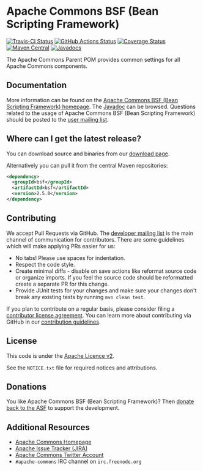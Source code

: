<!---
 Licensed to the Apache Software Foundation (ASF) under one or more
 contributor license agreements.  See the NOTICE file distributed with
 this work for additional information regarding copyright ownership.
 The ASF licenses this file to You under the Apache License, Version 2.0
 (the "License"); you may not use this file except in compliance with
 the License.  You may obtain a copy of the License at

      http://www.apache.org/licenses/LICENSE-2.0

 Unless required by applicable law or agreed to in writing, software
 distributed under the License is distributed on an "AS IS" BASIS,
 WITHOUT WARRANTIES OR CONDITIONS OF ANY KIND, either express or implied.
 See the License for the specific language governing permissions and
 limitations under the License.
-->
<!---
 +======================================================================+
 |****                                                              ****|
 |****      THIS FILE IS GENERATED BY THE COMMONS BUILD PLUGIN      ****|
 |****                    DO NOT EDIT DIRECTLY                      ****|
 |****                                                              ****|
 +======================================================================+
 | TEMPLATE FILE: readme-md-template.md                                 |
 | commons-build-plugin/trunk/src/main/resources/commons-xdoc-templates |
 +======================================================================+
 |                                                                      |
 | 1) Re-generate using: mvn commons-build:readme-md                    |
 |                                                                      |
 | 2) Set the following properties in the component's pom:              |
 |    - commons.componentid (required, alphabetic, lower case)          |
 |    - commons.release.version (required)                              |
 |                                                                      |
 | 3) Example Properties                                                |
 |                                                                      |
 |  <properties>                                                        |
 |    <commons.componentid>math</commons.componentid>                   |
 |    <commons.release.version>1.2</commons.release.version>            |
 |  </properties>                                                       |
 |                                                                      |
 +======================================================================+
--->
Apache Commons BSF (Bean Scripting Framework)
===================

[![Travis-CI Status](https://travis-ci.org/apache/commons-bsf.svg)](https://travis-ci.org/apache/commons-bsf)
[![GitHub Actions Status](https://github.com/apache/commons-bsf/workflows/Java%20CI/badge.svg)](https://github.com/apache/commons-bsf/actions)
[![Coverage Status](https://coveralls.io/repos/apache/commons-bsf/badge.svg)](https://coveralls.io/r/apache/commons-bsf)
[![Maven Central](https://maven-badges.herokuapp.com/maven-central/bsf/bsf/badge.svg)](https://maven-badges.herokuapp.com/maven-central/bsf/bsf/)
[![Javadocs](https://javadoc.io/badge/bsf/bsf/2.5.0.svg)](https://javadoc.io/doc/bsf/bsf/2.5.0)

The Apache Commons Parent POM provides common settings for all Apache Commons components.

Documentation
-------------

More information can be found on the [Apache Commons BSF (Bean Scripting Framework) homepage](https://commons.apache.org/proper/commons-bsf).
The [Javadoc](https://commons.apache.org/proper/commons-bsf/apidocs) can be browsed.
Questions related to the usage of Apache Commons BSF (Bean Scripting Framework) should be posted to the [user mailing list][ml].

Where can I get the latest release?
-----------------------------------
You can download source and binaries from our [download page](https://commons.apache.org/proper/commons-bsf/download_bsf.cgi).

Alternatively you can pull it from the central Maven repositories:

```xml
<dependency>
  <groupId>bsf</groupId>
  <artifactId>bsf</artifactId>
  <version>2.5.0</version>
</dependency>
```

Contributing
------------

We accept Pull Requests via GitHub. The [developer mailing list][ml] is the main channel of communication for contributors.
There are some guidelines which will make applying PRs easier for us:
+ No tabs! Please use spaces for indentation.
+ Respect the code style.
+ Create minimal diffs - disable on save actions like reformat source code or organize imports. If you feel the source code should be reformatted create a separate PR for this change.
+ Provide JUnit tests for your changes and make sure your changes don't break any existing tests by running ```mvn clean test```.

If you plan to contribute on a regular basis, please consider filing a [contributor license agreement](https://www.apache.org/licenses/#clas).
You can learn more about contributing via GitHub in our [contribution guidelines](CONTRIBUTING.md).

License
-------
This code is under the [Apache Licence v2](https://www.apache.org/licenses/LICENSE-2.0).

See the `NOTICE.txt` file for required notices and attributions.

Donations
---------
You like Apache Commons BSF (Bean Scripting Framework)? Then [donate back to the ASF](https://www.apache.org/foundation/contributing.html) to support the development.

Additional Resources
--------------------

+ [Apache Commons Homepage](https://commons.apache.org/)
+ [Apache Issue Tracker (JIRA)](https://issues.apache.org/jira/browse/BSF)
+ [Apache Commons Twitter Account](https://twitter.com/ApacheCommons)
+ `#apache-commons` IRC channel on `irc.freenode.org`

[ml]:https://commons.apache.org/mail-lists.html
